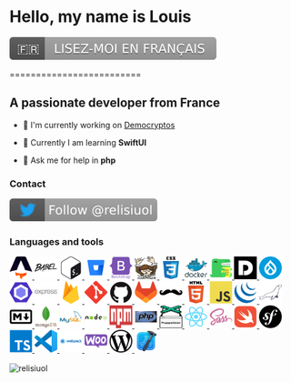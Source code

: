# Hello, my name is Louis

[![Lisez-moi en Français](https://raw.githubusercontent.com/relisiuol/relisiuol/main/assets/images/readme-fr.svg)](https://github.com/relisiuol/relisiuol/blob/main/README-fr.md)

=========================

## A passionate developer from France

- 🔭 I'm currently working on [Democryptos](https://apps.apple.com/app/id1562129035)

- 🌱 Currently I am learning **SwiftUI**

- 💬 Ask me for help in **php**

### Contact

[![relisiuol](https://raw.githubusercontent.com/relisiuol/relisiuol/main/assets/images/relisiuol-en.svg)](https://twitter.com/relisiuol)

### Languages and tools

<p align="left">
    <a href="https://astro.build/" target="_blank" rel="noreferrer">
        <img src="https://raw.githubusercontent.com/relisiuol/relisiuol/main/assets/images/astrojs.svg" alt="astro" width="40" height="40"/>
    </a>
    <a href="https://babeljs.io/" target="_blank" rel="noreferrer">
        <img src="https://raw.githubusercontent.com/relisiuol/relisiuol/main/assets/images/babel.svg" alt="babel" width="40" height="40"/>
    </a>
    <a href="https://www.gnu.org/software/bash/" target="_blank" rel="noreferrer">
        <img src="https://raw.githubusercontent.com/relisiuol/relisiuol/main/assets/images/bash.svg" alt="bash" width="40" height="40"/>
    </a>
    <a href="https://bitbucket.org/" target="_blank" rel="noreferrer">
        <img src="https://raw.githubusercontent.com/relisiuol/relisiuol/main/assets/images/bitbucket.svg" alt="bitbucket" width="40" height="40"/>
    </a>
    <a href="https://getbootstrap.com/" target="_blank" rel="noreferrer">
        <img src="https://raw.githubusercontent.com/relisiuol/relisiuol/main/assets/images/bootstrap.svg" alt="bootstrap" width="40" height="40"/>
    </a>
    <a href="https://getcomposer.org/" target="_blank" rel="noreferrer">
        <img src="https://raw.githubusercontent.com/relisiuol/relisiuol/main/assets/images/composer.svg" alt="composer" width="40" height="40"/>
    </a>
    <a href="https://www.w3.org/Style/CSS/" target="_blank" rel="noreferrer">
        <img src="https://raw.githubusercontent.com/relisiuol/relisiuol/main/assets/images/css3.svg" alt="css3" width="40" height="40"/>
    </a>
    <a href="https://www.docker.com/" target="_blank" rel="noreferrer">
        <img src="https://raw.githubusercontent.com/relisiuol/relisiuol/main/assets/images/docker.svg" alt="docker" width="40" height="40"/>
    </a>
    <a href="https://docusaurus.io/" target="_blank" rel="noreferrer">
        <img src="https://raw.githubusercontent.com/relisiuol/relisiuol/main/assets/images/docusaurus.svg" alt="docusaurus" width="40" height="40"/>
    </a>
    <a href="https://www.dolibarr.org/" target="_blank" rel="noreferrer">
        <img src="https://raw.githubusercontent.com/relisiuol/relisiuol/main/assets/images/dolibarr.svg" alt="dolibarr" width="40" height="40"/>
    </a>
    <a href="https://www.drupal.org/" target="_blank" rel="noreferrer">
        <img src="https://raw.githubusercontent.com/relisiuol/relisiuol/main/assets/images/drupal.svg" alt="drupal" width="40" height="40"/>
    </a>
    <a href="https://eslint.org/" target="_blank" rel="noreferrer">
        <img src="https://raw.githubusercontent.com/relisiuol/relisiuol/main/assets/images/eslint.svg" alt="eslint" width="40" height="40"/>
    </a>
    <a href="https://expressjs.com/" target="_blank" rel="noreferrer">
        <img src="https://raw.githubusercontent.com/relisiuol/relisiuol/main/assets/images/expressjs.svg" alt="express" width="40" height="40"/>
    </a>
    <a href="https://firebase.google.com/" target="_blank" rel="noreferrer">
        <img src="https://raw.githubusercontent.com/relisiuol/relisiuol/main/assets/images/firebase.svg" alt="firebase" width="40" height="40"/>
    </a>
    <a href="https://git-scm.com/" target="_blank" rel="noreferrer">
        <img src="https://raw.githubusercontent.com/relisiuol/relisiuol/main/assets/images/git.svg" alt="git" width="40" height="40"/>
    </a>
    <a href="https://www.github.com/" target="_blank" rel="noreferrer">
        <img src="https://raw.githubusercontent.com/relisiuol/relisiuol/main/assets/images/github.svg" alt="github" width="40" height="40"/>
    </a>
    <a href="https://www.gitlab.com/" target="_blank" rel="noreferrer">
        <img src="https://raw.githubusercontent.com/relisiuol/relisiuol/main/assets/images/gitlab.svg" alt="gitlab" width="40" height="40"/>
    </a>
    <a href="https://handlebarsjs.com/" target="_blank" rel="noreferrer">
        <img src="https://raw.githubusercontent.com/relisiuol/relisiuol/main/assets/images/handlebars.svg" alt="handlebars" width="40" height="40"/>
    </a>
    <a href="https://www.w3.org/html/" target="_blank" rel="noreferrer">
        <img src="https://raw.githubusercontent.com/relisiuol/relisiuol/main/assets/images/html5.svg" alt="html5" width="40" height="40"/>
    </a>
    <a href="https://developer.mozilla.org/en-US/docs/Web/JavaScript" target="_blank" rel="noreferrer">
        <img src="https://raw.githubusercontent.com/relisiuol/relisiuol/main/assets/images/javascript.svg" alt="javascript" width="40" height="40"/>
    </a>
    <a href="https://jquery.com/" target="_blank" rel="noreferrer">
        <img src="https://raw.githubusercontent.com/relisiuol/relisiuol/main/assets/images/jquery.svg" alt="jquery" width="40" height="40"/>
    </a>
    <a href="https://mariadb.org/" target="_blank" rel="noreferrer">
        <img src="https://raw.githubusercontent.com/relisiuol/relisiuol/main/assets/images/mariadb.svg" alt="mariadb" width="40" height="40"/>
    </a>
    <a href="https://commonmark.org/" target="_blank" rel="noreferrer">
        <img src="https://raw.githubusercontent.com/relisiuol/relisiuol/main/assets/images/markdown.svg" alt="markdown" width="40" height="40"/>
    </a>
    <a href="https://www.mongodb.com/" target="_blank" rel="noreferrer">
        <img src="https://raw.githubusercontent.com/relisiuol/relisiuol/main/assets/images/mongodb.svg" alt="mongodb" width="40" height="40"/>
    </a>
    <a href="https://www.mysql.com/" target="_blank" rel="noreferrer">
        <img src="https://raw.githubusercontent.com/relisiuol/relisiuol/main/assets/images/mysql.svg" alt="mysql" width="40" height="40"/>
    </a>
    <a href="https://nodejs.org/" target="_blank" rel="noreferrer">
        <img src="https://raw.githubusercontent.com/relisiuol/relisiuol/main/assets/images/nodejs.svg" alt="nodejs" width="40" height="40"/>
    </a>
    <a href="https://www.npmjs.com/" target="_blank" rel="noreferrer">
        <img src="https://raw.githubusercontent.com/relisiuol/relisiuol/main/assets/images/npmjs.svg" alt="npmjs" width="40" height="40"/>
    </a>
    <a href="https://www.php.net/" target="_blank" rel="noreferrer">
        <img src="https://raw.githubusercontent.com/relisiuol/relisiuol/main/assets/images/php.svg" alt="php" width="40" height="40"/>
    </a>
    <a href="https://github.com/puppeteer/puppeteer" target="_blank" rel="noreferrer">
        <img src="https://raw.githubusercontent.com/relisiuol/relisiuol/main/assets/images/puppeteer.svg" alt="puppeteer" width="40" height="40"/>
    </a>
    <a href="https://react.dev/" target="_blank" rel="noreferrer">
        <img src="https://raw.githubusercontent.com/relisiuol/relisiuol/main/assets/images/react.svg" alt="react" width="40" height="40"/>
    </a>
    <a href="https://sass-lang.com/" target="_blank" rel="noreferrer">
        <img src="https://raw.githubusercontent.com/relisiuol/relisiuol/main/assets/images/sass.svg" alt="sass" width="40" height="40"/>
    </a>
    <a href="https://www.swift.org/" target="_blank" rel="noreferrer">
        <img src="https://raw.githubusercontent.com/relisiuol/relisiuol/main/assets/images/swift.svg" alt="swift" width="40" height="40"/>
    </a>
    <a href="https://symfony.com/" target="_blank" rel="noreferrer">
        <img src="https://raw.githubusercontent.com/relisiuol/relisiuol/main/assets/images/symfony.svg" alt="symfony" width="40" height="40"/>
    </a>
    <a href="https://www.typescriptlang.org/" target="_blank" rel="noreferrer">
        <img src="https://raw.githubusercontent.com/relisiuol/relisiuol/main/assets/images/typescript.svg" alt="typescript" width="40" height="40"/>
    </a>
    <a href="https://code.visualstudio.com/" target="_blank" rel="noreferrer">
        <img src="https://raw.githubusercontent.com/relisiuol/relisiuol/main/assets/images/vscode.svg" alt="vscode" width="40" height="40"/>
    </a>
    <a href="https://webpack.js.org/" target="_blank" rel="noreferrer">
        <img src="https://raw.githubusercontent.com/relisiuol/relisiuol/main/assets/images/webpack.svg" alt="webpack" width="40" height="40"/>
    </a>
    <a href="https://woocommerce.com/" target="_blank" rel="noreferrer">
        <img src="https://raw.githubusercontent.com/relisiuol/relisiuol/main/assets/images/woocommerce.svg" alt="woocommerce" width="40" height="40"/>
    </a>
    <a href="https://wordpress.org/" target="_blank" rel="noreferrer">
        <img src="https://raw.githubusercontent.com/relisiuol/relisiuol/main/assets/images/wordpress.svg" alt="wordpress" width="40" height="40"/>
    </a>
    <a href="https://developer.apple.com/xcode/" target="_blank" rel="noreferrer">
        <img src="https://raw.githubusercontent.com/relisiuol/relisiuol/main/assets/images/xcode.svg" alt="xcode" width="40" height="40"/>
    </a>
</p>

<p><img align="center" src="https://github-readme-stats.vercel.app/api?username=relisiuol&show_icons=true&locale=fr" alt="relisiuol" /></p>
